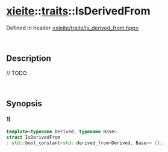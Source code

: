 # [xieite](../../xieite.md)\:\:[traits](../../traits.md)\:\:IsDerivedFrom
Defined in header [<xieite/traits/is_derived_from.hpp>](../../../include/xieite/traits/is_derived_from.hpp)

&nbsp;

## Description
// TODO

&nbsp;

## Synopsis
#### 1)
```cpp
template<typename Derived, typename Base>
struct IsDerivedFrom
: std::bool_constant<std::derived_from<Derived, Base>> {};
```
